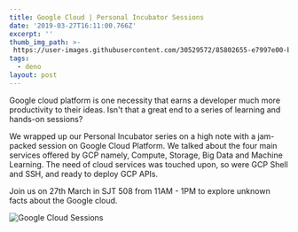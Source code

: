 ```yaml
---
title: Google Cloud | Personal Incubator Sessions
date: '2019-03-27T16:11:00.766Z'
excerpt: ''
thumb_img_path: >-
 https://user-images.githubusercontent.com/30529572/85802655-e7997e00-b734-11ea-81fc-8ec295ecaafc.png
tags:
  - deno
layout: post
---
```




Google cloud platform is one necessity that earns a developer much more productivity to their ideas. Isn't that a great end to a series of learning and hands-on sessions?

We wrapped up our Personal Incubator series on a high note with a jam-packed session on Google Cloud Platform. We talked about the four main services offered by GCP namely, Compute, Storage, Big Data and Machine Learning. The need of cloud services was touched upon, so were GCP Shell and SSH, and ready to deploy GCP APIs.

Join us on 27th March in SJT 508 from 11AM - 1PM to explore unknown facts about the Google cloud.

![Google Cloud Sessions](https://user-images.githubusercontent.com/30529572/85802261-1f53f600-b734-11ea-918d-77cc79150ab3.png)
